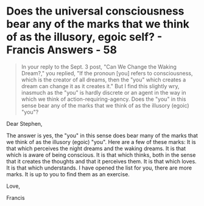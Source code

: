 # Does the universal consciousness bear any of the marks that we think of as the illusory, egoic self? - Francis Answers - 58

>In your reply to the Sept. 3 post, "Can We Change the Waking Dream?," you replied, "If the pronoun [you] refers to consciousness, which is the creator of all dreams, then the "you" which creates a dream can change it as it creates it." But I find this slightly wry, inasmuch as the "you" is hardly discrete or an agent in the way in which we think of action-requiring-agency. Does the "you" in this sense bear any of the marks that we think of as the illusory (egoic) "you"?

Dear Stephen,

The answer is yes, the "you" in this sense does bear many of the marks that we think of as the illusory (egoic) "you". Here are a few of these marks: It is that which perceives the night dreams and the waking dreams. It is that which is aware of being conscious. It is that which thinks, both in the sense that it creates the thoughts and that it perceives them. It is that which loves. It is that which understands. I have opened the list for you, there are more marks. It is up to you to find them as an exercise.

Love,

Francis